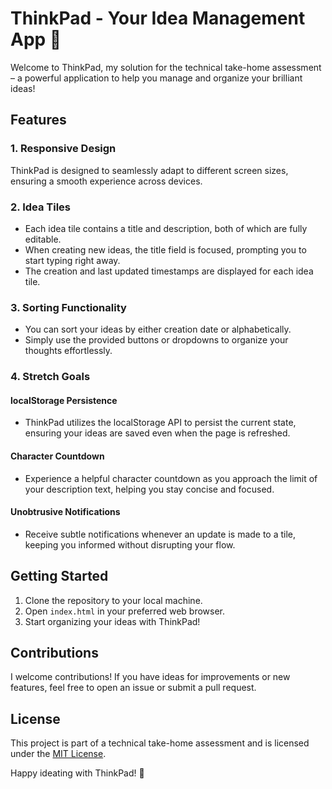# ThinkPad - Your Idea Management App 🚀

Welcome to ThinkPad, my solution for the technical take-home assessment – a powerful application to help you manage and organize your brilliant ideas!

## Features

### 1. Responsive Design
ThinkPad is designed to seamlessly adapt to different screen sizes, ensuring a smooth experience across devices.

### 2. Idea Tiles
- Each idea tile contains a title and description, both of which are fully editable.
- When creating new ideas, the title field is focused, prompting you to start typing right away.
- The creation and last updated timestamps are displayed for each idea tile.

### 3. Sorting Functionality
- You can sort your ideas by either creation date or alphabetically.
- Simply use the provided buttons or dropdowns to organize your thoughts effortlessly.

### 4. Stretch Goals

#### localStorage Persistence
- ThinkPad utilizes the localStorage API to persist the current state, ensuring your ideas are saved even when the page is refreshed.

#### Character Countdown
- Experience a helpful character countdown as you approach the limit of your description text, helping you stay concise and focused.

#### Unobtrusive Notifications
- Receive subtle notifications whenever an update is made to a tile, keeping you informed without disrupting your flow.

## Getting Started
1. Clone the repository to your local machine.
2. Open `index.html` in your preferred web browser.
3. Start organizing your ideas with ThinkPad!

## Contributions
I welcome contributions! If you have ideas for improvements or new features, feel free to open an issue or submit a pull request.

## License
This project is part of a technical take-home assessment and is licensed under the [MIT License](LICENSE).

Happy ideating with ThinkPad! 🚀